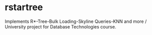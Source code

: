# rstartree
Implements R*-Tree-Bulk Loading-Skyline Queries-KNN and more / University project for Database Technologies course.
